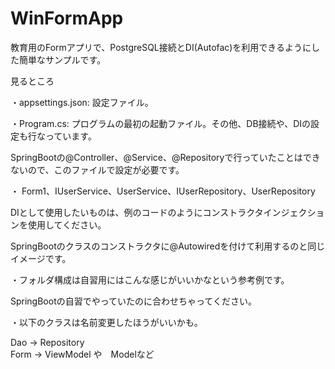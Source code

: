 # WinFormApp

教育用のFormアプリで、PostgreSQL接続とDI(Autofac)を利用できるようにした簡単なサンプルです。

見るところ

・appsettings.json: 設定ファイル。

・Program.cs: プログラムの最初の起動ファイル。その他、DB接続や、DIの設定も行なっています。  

SpringBootの@Controller、@Service、@Repositoryで行っていたことはできないので、このファイルで設定が必要です。

・ Form1、IUserService、UserService、IUserRepository、UserRepository  

DIとして使用したいものは、例のコードのようにコンストラクタインジェクションを使用してください。  

SpringBootのクラスのコンストラクタに@Autowiredを付けて利用するのと同じイメージです。  

・フォルダ構成は自習用にはこんな感じがいいかなという参考例です。  

SpringBootの自習でやっていたのに合わせちゃってください。


・以下のクラスは名前変更したほうがいいかも。

Dao → Repository  
Form → ViewModel  や　Modelなど




